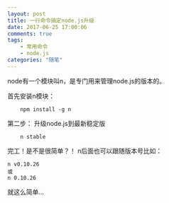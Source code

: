 ```yaml
---
layout: post
title: 一行命令搞定node.js升级
date: 2017-06-25 17:00:06
comments: true
tags:
	- 常用命令
	- node.js
categories: "随笔"
---
```


node有一个模块叫n，是专门用来管理node.js的版本的。

<!-- more -->
首先安装n模块：

``` bath
    npm install -g n
```

第二步：
升级node.js到最新稳定版

``` bath
    n stable
```

完工！是不是很简单？！
n后面也可以跟随版本号比如：

``` bath
n v0.10.26
或
n 0.10.26
```

就这么简单...
